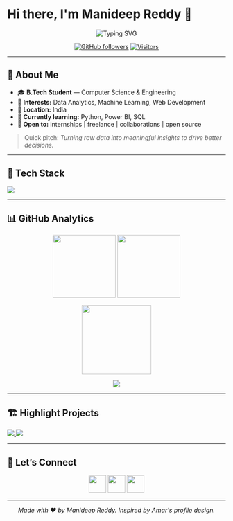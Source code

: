 # Hi there, I'm **Manideep Reddy** 👋

<p align="center">
  <img src="https://readme-typing-svg.herokuapp.com?size=28&duration=2500&pause=800&multiline=true&width=700&height=80&lines=Hi%2C+I'm+Manideep+%F0%9F%91%8B;Aspiring+Data+Analyst+%7C+Problem+Solver" alt="Typing SVG"/>
</p>

<p align="center">
  <a href="https://github.com/manideepreddy8956"><img alt="GitHub followers" src="https://img.shields.io/github/followers/manideepreddy8956?label=Follow&style=for-the-badge"></a>
  <a href="https://visitor-badge.laobi.icu/badge?page_id=manideepreddy8956.manideepreddy8956"><img alt="Visitors" src="https://visitor-badge.laobi.icu/badge?page_id=manideepreddy8956.manideepreddy8956&style=for-the-badge"></a>
</p>

---

## 🚀 About Me
- 🎓 **B.Tech Student** — Computer Science & Engineering  
- 💼 **Interests:** Data Analytics, Machine Learning, Web Development  
- 📍 **Location:** India  
- 🌱 **Currently learning:** Python, Power BI, SQL  
- 🤝 **Open to:** internships | freelance | collaborations | open source  

> Quick pitch: *Turning raw data into meaningful insights to drive better decisions.*

---

## 🧰 Tech Stack
<p>
  <img src="https://skillicons.dev/icons?i=python,sklearn,pandas,numpy,matplotlib,postgres,mysql,sqlite,git,github,linux,html,css,js,react,bootstrap,figma&perline=12"/>
</p>

---

## 📊 GitHub Analytics
<p align="center">
  <img src="https://github-readme-stats.vercel.app/api?username=manideepreddy8956&show_icons=true&hide_border=true" height="145" />
  <img src="https://github-readme-streak-stats.herokuapp.com/?user=manideepreddy8956&hide_border=true" height="145" />
</p>

<p align="center">
  <img src="https://github-readme-stats.vercel.app/api/top-langs/?username=manideepreddy8956&layout=compact&hide_border=true" height="160" />
</p>

<p align="center">
  <img src="https://github-profile-trophy.vercel.app/?username=manideepreddy8956&theme=flat&no-frame=true&margin-w=6&row=1" />
</p>

---

## 🏗️ Highlight Projects
<a href="https://github.com/manideepreddy8956/sample-project1">
  <img src="https://github-readme-stats.vercel.app/api/pin/?username=manideepreddy8956&repo=sample-project1&hide_border=true" />
</a>
<a href="https://github.com/manideepreddy8956/sample-project2">
  <img src="https://github-readme-stats.vercel.app/api/pin/?username=manideepreddy8956&repo=sample-project2&hide_border=true" />
</a>

---

## 🤝 Let’s Connect
<p align="center">
  <a href="mailto:manideep0611@gmail.com.com"><img src="https://skillicons.dev/icons?i=gmail" height="40"/></a>
  <a href="https://www.linkedin.com/in/manideepreddy8956/"><img src="https://skillicons.dev/icons?i=linkedin" height="40"/></a>
  <a href="https://github.com/manideepreddy8956"><img src="https://skillicons.dev/icons?i=github" height="40"/></a>
</p>

---
<p align="center">
  <i>Made with ❤️ by Manideep Reddy. Inspired by Amar's profile design.</i>
</p>
